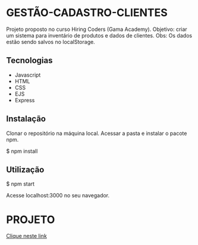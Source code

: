 # GESTÃO-CADASTRO-CLIENTES

Projeto proposto no curso Hiring Coders (Gama Academy).
Objetivo: criar um sistema para inventário de produtos e dados de clientes. 
Obs: Os dados estão sendo salvos no localStorage.


## Tecnologias
 - Javascript
 - HTML
 - CSS
 - EJS
 - Express 

## Instalação

Clonar o repositório na máquina local.
Acessar a pasta e instalar o pacote npm.

$ npm install

## Utilização

$ npm start

Acesse localhost:3000 no seu navegador.

# PROJETO
[Clique neste link](https://gestaocadastrocliente.herokuapp.com/)

